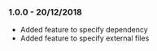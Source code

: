 ### 1.0.0 - 20/12/2018
* Added feature to specify dependency
* Added feature to specify external files